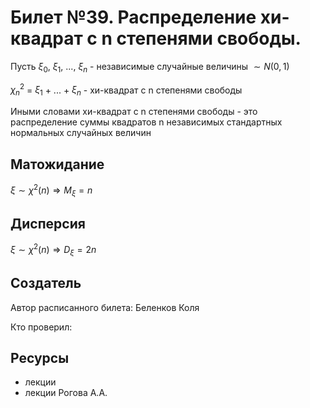 # Билет №39. Распределение хи-квадрат с n степенями свободы.
Пусть $\xi_0$, $\xi_1$, ..., $\xi_n$ - независимые случайные величины $\sim N(0, 1)$

$\chi_n^2$ = $\xi_1$ + ... + $\xi_n$ - хи-квадрат с n степенями свободы

Иными словами хи-квадрат с n степенями свободы - это распределение суммы квадратов n независимых стандартных нормальных случайных величин
## Матожидание
$\xi \sim \chi^2(n) \Rightarrow M_{\xi} = n$ 
## Дисперсия
$\xi \sim \chi^2(n) \Rightarrow D_{\xi} = 2n$ 
## Создатель

Автор расписанного билета: Беленков Коля

Кто проверил:


## Ресурсы
- лекции
- лекции Рогова А.А.
